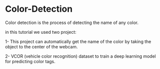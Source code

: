 # Color-Detection

Color detection is the process of detecting the name of any color.
 
in this tutorial we used two project:

1- This project can automatically get the name of the color by taking the object to the center of the webcam.

2- VCOR (vehicle color recognition) dataset to train a deep learning model for predicting color tags.
